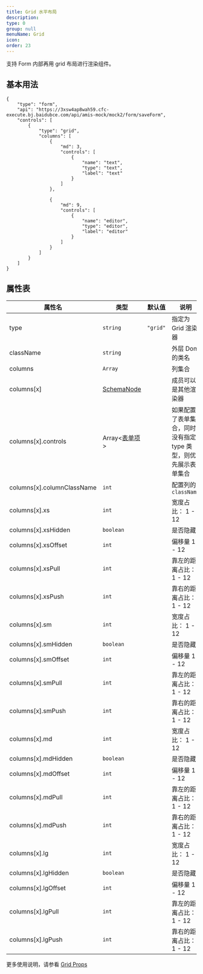 ```yaml
---
title: Grid 水平布局
description:
type: 0
group: null
menuName: Grid
icon:
order: 23
---
```


支持 Form 内部再用 grid 布局进行渲染组件。

## 基本用法

```schema: scope="body"
{
    "type": "form",
    "api": "https://3xsw4ap8wah59.cfc-execute.bj.baidubce.com/api/amis-mock/mock2/form/saveForm",
    "controls": [
        {
            "type": "grid",
            "columns": [
                {
                    "md": 3,
                    "controls": [
                        {
                            "name": "text",
                            "type": "text",
                            "label": "text"
                        }
                    ]
                },

                {
                    "md": 9,
                    "controls": [
                        {
                            "name": "editor",
                            "type": "editor",
                            "label": "editor"
                        }
                    ]
                }
            ]
        }
    ]
}
```

## 属性表

| 属性名                     | 类型                                      | 默认值   | 说明                                                           |
| -------------------------- | ----------------------------------------- | -------- | -------------------------------------------------------------- |
| type                       | `string`                                  | `"grid"` | 指定为 Grid 渲染器                                             |
| className                  | `string`                                  |          | 外层 Dom 的类名                                                |
| columns                    | `Array`                                   |          | 列集合                                                         |
| columns[x]                 | [SchemaNode](../../docs/types/schemanode) |          | 成员可以是其他渲染器                                           |
| columns[x].controls        | Array<[表单项](./formitem)>               |          | 如果配置了表单集合，同时没有指定 type 类型，则优先展示表单集合 |
| columns[x].columnClassName | `int`                                     |          | 配置列的 `className`                                           |
| columns[x].xs              | `int`                                     |          | 宽度占比： 1 - 12                                              |
| columns[x].xsHidden        | `boolean`                                 |          | 是否隐藏                                                       |
| columns[x].xsOffset        | `int`                                     |          | 偏移量 1 - 12                                                  |
| columns[x].xsPull          | `int`                                     |          | 靠左的距离占比：1 - 12                                         |
| columns[x].xsPush          | `int`                                     |          | 靠右的距离占比： 1 - 12                                        |
| columns[x].sm              | `int`                                     |          | 宽度占比： 1 - 12                                              |
| columns[x].smHidden        | `boolean`                                 |          | 是否隐藏                                                       |
| columns[x].smOffset        | `int`                                     |          | 偏移量 1 - 12                                                  |
| columns[x].smPull          | `int`                                     |          | 靠左的距离占比：1 - 12                                         |
| columns[x].smPush          | `int`                                     |          | 靠右的距离占比： 1 - 12                                        |
| columns[x].md              | `int`                                     |          | 宽度占比： 1 - 12                                              |
| columns[x].mdHidden        | `boolean`                                 |          | 是否隐藏                                                       |
| columns[x].mdOffset        | `int`                                     |          | 偏移量 1 - 12                                                  |
| columns[x].mdPull          | `int`                                     |          | 靠左的距离占比：1 - 12                                         |
| columns[x].mdPush          | `int`                                     |          | 靠右的距离占比： 1 - 12                                        |
| columns[x].lg              | `int`                                     |          | 宽度占比： 1 - 12                                              |
| columns[x].lgHidden        | `boolean`                                 |          | 是否隐藏                                                       |
| columns[x].lgOffset        | `int`                                     |          | 偏移量 1 - 12                                                  |
| columns[x].lgPull          | `int`                                     |          | 靠左的距离占比：1 - 12                                         |
| columns[x].lgPush          | `int`                                     |          | 靠右的距离占比： 1 - 12                                        |

更多使用说明，请参看 [Grid Props](https://react-bootstrap.github.io/layout/grid/#col-props)
